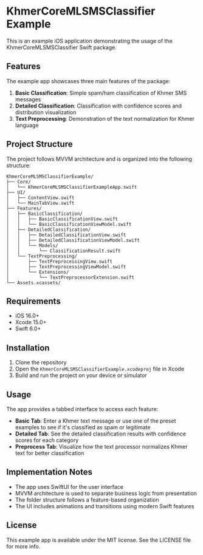 # KhmerCoreMLSMSClassifier Example

This is an example iOS application demonstrating the usage of the KhmerCoreMLSMSClassifier Swift package.

## Features

The example app showcases three main features of the package:

1. **Basic Classification**: Simple spam/ham classification of Khmer SMS messages
2. **Detailed Classification**: Classification with confidence scores and distribution visualization
3. **Text Preprocessing**: Demonstration of the text normalization for Khmer language

## Project Structure

The project follows MVVM architecture and is organized into the following structure:

```
KhmerCoreMLSMSClassifierExample/
├── Core/
│   └── KhmerCoreMLSMSClassifierExampleApp.swift
├── UI/
│   ├── ContentView.swift
│   └── MainTabView.swift
├── Features/
│   ├── BasicClassification/
│   │   ├── BasicClassificationView.swift
│   │   └── BasicClassificationViewModel.swift
│   ├── DetailedClassification/
│   │   ├── DetailedClassificationView.swift
│   │   ├── DetailedClassificationViewModel.swift
│   │   └── Models/
│   │       └── ClassificationResult.swift
│   └── TextPreprocessing/
│       ├── TextPreprocessingView.swift
│       ├── TextPreprocessingViewModel.swift
│       └── Extensions/
│           └── TextPreprocessorExtension.swift
└── Assets.xcassets/
```

## Requirements

- iOS 16.0+
- Xcode 15.0+
- Swift 6.0+

## Installation

1. Clone the repository
2. Open the `KhmerCoreMLSMSClassifierExample.xcodeproj` file in Xcode
3. Build and run the project on your device or simulator

## Usage

The app provides a tabbed interface to access each feature:

- **Basic Tab**: Enter a Khmer text message or use one of the preset examples to see if it's classified as spam or legitimate
- **Detailed Tab**: See the detailed classification results with confidence scores for each category
- **Preprocess Tab**: Visualize how the text processor normalizes Khmer text for better classification

## Implementation Notes

- The app uses SwiftUI for the user interface
- MVVM architecture is used to separate business logic from presentation
- The folder structure follows a feature-based organization
- The UI includes animations and transitions using modern Swift features

## License

This example app is available under the MIT license. See the LICENSE file for more info. 